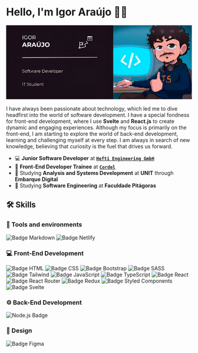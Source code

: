 # Hello, I'm Igor Araújo 👋🏼

![Cover software engineer Igor Araújo](/cover.jpeg)

I have always been passionate about technology, which led me to dive headfirst into the world of software development. I have a special fondness for front-end development, where I use **Svelte** and **React.js** to create dynamic and engaging experiences. Although my focus is primarily on the front-end, I am starting to explore the world of back-end development, learning and challenging myself at every step. I am always in search of new knowledge, believing that curiosity is the fuel that drives us forward.

- 💻 **Junior Software Developer** at [**`Hefti Engineering GmbH`**](https://github.com/HeftiEngineering)
- 🚀 **Front-End Developer Trainee** at [**`Cordel`**](https://github.com/Cordel-Labs)
- 📘 Studying **Analysis and Systems Development** at **UNIT** through **Embarque Digital**
- 📙 Studying **Software Engineering** at **Faculdade Pitágoras**

## 🛠️ Skills

### 🔧 Tools and environments
![Badge Markdown](https://img.shields.io/badge/Markdown-000000?style=for-the-badge&logo=markdown&logoColor=white) ![Badge Netlify](https://img.shields.io/badge/Netlify-00C7B7?style=for-the-badge&logo=netlify&logoColor=white)

### 💻 Front-End Development
![Badge HTML](https://img.shields.io/badge/HTML5-E34F26?style=for-the-badge&logo=html5&logoColor=white) ![Badge CSS](https://img.shields.io/badge/CSS3-1572B6?style=for-the-badge&logo=css3&logoColor=white) ![Badge Bootstrap](https://img.shields.io/badge/Bootstrap-563D7C?style=for-the-badge&logo=bootstrap&logoColor=white) ![Badge SASS](https://img.shields.io/badge/Tailwind_CSS-38B2AC?style=for-the-badge&logo=tailwind-css&logoColor=white) ![Badge Tailwind](https://img.shields.io/badge/Sass-CC6699?style=for-the-badge&logo=sass&logoColor=white)  ![Badge JavaScript](https://img.shields.io/badge/JavaScript-323330?style=for-the-badge&logo=javascript&logoColor=F7DF1E) ![Badge TypeScript](    https://img.shields.io/badge/TypeScript-007ACC?style=for-the-badge&logo=typescript&logoColor=white) ![Badge React](https://img.shields.io/badge/React-20232A?style=for-the-badge&logo=react&logoColor=61DAFB) ![Badge React Router](https://img.shields.io/badge/React_Router-CA4245?style=for-the-badge&logo=react-router&logoColor=white)  ![Badge Redux](https://img.shields.io/badge/Redux-593D88?style=for-the-badge&logo=redux&logoColor=white)  ![Badge Styled Components](https://img.shields.io/badge/styled--components-DB7093?style=for-the-badge&logo=styled-components&logoColor=white) ![Badge Svelte](https://img.shields.io/badge/Svelte-4A4A55?style=for-the-badge&logo=svelte&logoColor=FF3E00)

### ⚙️ Back-End Development
![Node.js Badge](https://img.shields.io/badge/Node.js-43853D?style=for-the-badge&logo=node.js&logoColor=white)

### 🎨 Design
![Badge Figma](https://img.shields.io/badge/Figma-F24E1E?style=for-the-badge&logo=figma&logoColor=white)
